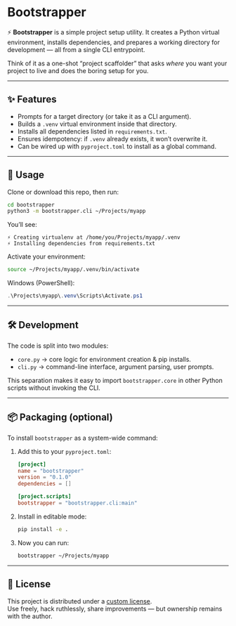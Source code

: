 # Bootstrapper

⚡ **Bootstrapper** is a simple project setup utility. It creates a Python virtual environment, installs dependencies, and prepares a working directory for development — all from a single CLI entrypoint.

Think of it as a one-shot “project scaffolder” that asks *where* you want your project to live and does the boring setup for you.

---

## ✨ Features

* Prompts for a target directory (or take it as a CLI argument).
* Builds a `.venv` virtual environment inside that directory.
* Installs all dependencies listed in `requirements.txt`.
* Ensures idempotency: if `.venv` already exists, it won’t overwrite it.
* Can be wired up with `pyproject.toml` to install as a global command.

---

## 🚀 Usage

Clone or download this repo, then run:

```bash
cd bootstrapper
python3 -m bootstrapper.cli ~/Projects/myapp
```

You’ll see:

```
⚡ Creating virtualenv at /home/you/Projects/myapp/.venv
⚡ Installing dependencies from requirements.txt
```

Activate your environment:

```bash
source ~/Projects/myapp/.venv/bin/activate
```

Windows (PowerShell):

```powershell
.\Projects\myapp\.venv\Scripts\Activate.ps1
```

---

## 🛠 Development

The code is split into two modules:

* `core.py` → core logic for environment creation & pip installs.
* `cli.py` → command-line interface, argument parsing, user prompts.

This separation makes it easy to import `bootstrapper.core` in other Python scripts without invoking the CLI.

---

## 📦 Packaging (optional)

To install `bootstrapper` as a system-wide command:

1. Add this to your `pyproject.toml`:

   ```toml
   [project]
   name = "bootstrapper"
   version = "0.1.0"
   dependencies = []

   [project.scripts]
   bootstrapper = "bootstrapper.cli:main"
   ```

2. Install in editable mode:

   ```bash
   pip install -e .
   ```

3. Now you can run:

   ```bash
   bootstrapper ~/Projects/myapp
   ```

---


## 📄 License

This project is distributed under a [custom license](LICENSE).  
Use freely, hack ruthlessly, share improvements — but ownership remains with the author.


